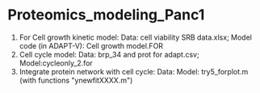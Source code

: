 # Proteomics_modeling_Panc1

1. For Cell growth kinetic model: 
	Data: cell viability SRB data.xlsx;
	Model code (in ADAPT-V): Cell growth model.FOR
2. Cell cycle model:
	Data: brp_34 and prot for adapt.csv;	
	Model:cycleonly_2.for
3. Integrate protein network with cell cycle: 
	Data: 
	Model: try5_forplot.m (with functions "ynewfitXXXX.m")
